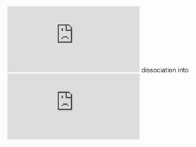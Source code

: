 ![Equation](https://latex.codecogs.com/svg.latex?%5Cce%7BNH_3%7D) dissociation into ![Equation](https://latex.codecogs.com/svg.latex?%5Cce%7BNH_2%7D)
